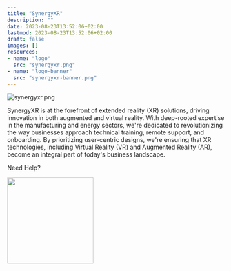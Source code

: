 ```yaml
---
title: "SynergyXR"
description: ""
date: 2023-08-23T13:52:06+02:00
lastmod: 2023-08-23T13:52:06+02:00
draft: false
images: []
resources:
- name: "logo"
  src: "synergyxr.png"
- name: "logo-banner"
  src: "synergyxr-banner.png"
---
```


![synergyxr.png](logo-banner)

SynergyXR is at the forefront of extended reality (XR) solutions, driving innovation in both augmented and virtual reality. With deep-rooted expertise in the manufacturing and energy sectors, we're dedicated to revolutionizing the way businesses approach technical training, remote support, and onboarding. By prioritizing user-centric designs, we're ensuring that XR technologies, including Virtual Reality (VR) and Augmented Reality (AR), become an integral part of today's business landscape.

Need Help?

<img src="https://assets-global.website-files.com/6257adef93867e50d84d30e2/636e0b5061df290f5892d944_full_logo_black_RGB.svg" width="200">
